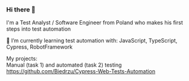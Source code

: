 ### Hi there 👋

I'm a Test Analyst / Software Engineer from Poland who makes his first steps into test automation

🌱 I’m currently learning test automation with:
JavaScript, TypeScript, Cypress, RobotFramework

My projects: <br />
Manual (task 1) and automated (task 2) testing <br />
https://github.com/Biedrzu/Cypress-Web-Tests-Automation <br />

<!--
**Biedrzu/Biedrzu** is a ✨ _special_ ✨ repository because its `README.md` (this file) appears on your GitHub profile.

Here are some ideas to get you started:

- 🔭 I’m currently working on ...
- 🌱 I’m currently learning ...
- 👯 I’m looking to collaborate on ...
- 🤔 I’m looking for help with ...
- 💬 Ask me about ...
- 📫 How to reach me: ...
- 😄 Pronouns: ...
- ⚡ Fun fact: ...
-->
